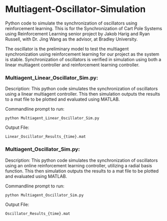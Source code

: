 # Multiagent-Oscillator-Simulation
Python code to simulate the synchronization of oscillators using reinforcement learning. This is for the Synchronization of Cart Pole Systems using Reinforcement Learning senior project by Jakob Harig and Ryan Russell, with Dr. Jing Wang as the advisor, at Bradley University.

The oscillator is the preliminary model to test the multiagent synchronization using reinforcement learning for our project as the system is stable. Synchronization of oscillators is verified in simulation using both a linear multiagent controller and reinforcement learning controller. 

### Multiagent_Linear_Oscillator_Sim.py:
  
  Description: This python code simulates the synchronization of oscillators using a linear multiagent controller. This then simulation outputs the results to a mat file to be plotted and evaluated using MATLAB. 

  Commandline prompt to run: 
  
    python Multiagent_Linear_Oscillator_Sim.py
  
  Output File:
  
    Linear_Oscillator_Results_{time}.mat

### Multiagent_Oscillator_Sim.py:

  Description: This python code simulates the synchronization of oscillators using an online reinforcement learning controller, utilizing a radial basis function. This then simulation outputs the results to a mat file to be plotted and evaluated using MATLAB. 
    
  Commandline prompt to run:
  
    python Multiagent_Oscillator_Sim.py
  
  Output File: 
  
    Oscillator_Results_{time}.mat

